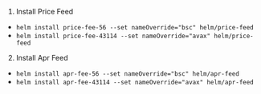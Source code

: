 1. Install Price Feed

- `helm install price-fee-56 --set nameOverride="bsc" helm/price-feed`
- `helm install price-fee-43114 --set nameOverride="avax" helm/price-feed`

2. Install Apr Feed
- `helm install apr-fee-56 --set nameOverride="bsc" helm/apr-feed`
- `helm install apr-fee-43114 --set nameOverride="avax" helm/apr-feed`
